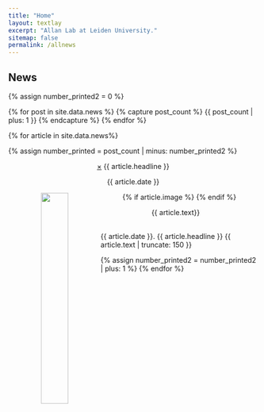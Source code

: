```yaml
---
title: "Home"
layout: textlay
excerpt: "Allan Lab at Leiden University."
sitemap: false
permalink: /allnews
---
```


## News
{% assign number_printed2 = 0 %}


{% for post in site.data.news %}
   {% capture post_count %} {{ post_count | plus: 1 }} {% endcapture %}
{% endfor %}

{% for article in site.data.news%}

{% assign number_printed = post_count | minus: number_printed2 %}



<div class="row">
<div id="myNavD{{ number_printed }}" class="overlay clearfix" align="center">
  <div class="overlay-content" style="max-width: 600px;">

 <div class="well clearfix">
<a href="javascript:void(0)" class="closebtn" onclick="closeNavD{{ number_printed }}()">&times;</a>
  <newstit>{{ article.headline }}</newstit>
  <p style="text-align:center">{{ article.date }}</p>
  {% if article.image %}
  <img src="{{ site.url }}{{ site.baseurl }}/images/newspic/{{ article.image }}" class="img-responsive" width="33%" hspace="10" style="float: left" />
  {% endif %}
  <p style="padding: 0 15px">{{ article.text}}</p>
</div>

  </div>
</div>
</div>

<script>
function openNavD{{ number_printed }}() {
    document.getElementById("myNavD{{ number_printed }}").style.width = "100%";
}

function closeNavD{{ number_printed }}() {
    document.getElementById("myNavD{{ number_printed }}").style.width = "0%";
}

function getParameterByName(name, url) {
    if (!url) url = window.location.href;
    name = name.replace(/[\[\]]/g, "\\$&");
    var regex = new RegExp("[?&]" + name + "(=([^&#]*)|&|#|$)"),
        results = regex.exec(url);
    if (!results) return null;
    if (!results[2]) return '';
    return decodeURIComponent(results[2].replace(/\+/g, " "));
}

function openNews() {
   var newsID = getParameterByName('newsID');
   if((newsID != null) & (newsID != ""))
	window["openNavD"+newsID]();
}
window.onload = openNews;

</script>
  

<div class="subhover pointer" style="cursor:pointer" onclick="openNavD{{ number_printed }}()">
  <br>{{ article.date }}. <newstit>{{ article.headline }}</newstit>&nbsp;{{ article.text | truncate: 150 }}<br />
</div>

{% assign number_printed2 = number_printed2 | plus: 1 %}
{% endfor %}
